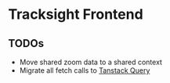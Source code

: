 # Tracksight Frontend


## TODOs
- Move shared zoom data to a shared context
- Migrate all fetch calls to [Tanstack Query](https://tanstack.com/query/latest)

